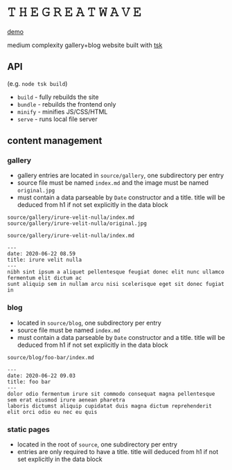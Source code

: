 # 𝚃 𝙷 𝙴 𝙶 𝚁 𝙴 𝙰 𝚃 𝚆 𝙰 𝚅 𝙴

[demo](https://r1vn.github.io/the_great_wave)  

medium complexity gallery+blog website built with [tsk](https://github.com/r1vn/tsk)  

## API

(e.g. `node tsk build`)

- `build` - fully rebuilds the site
- `bundle` - rebuilds the frontend only
- `minify` - minifies JS/CSS/HTML
- `serve` - runs local file server

## content management

### gallery

- gallery entries are located in `source/gallery`, one subdirectory per entry
- source file must be named `index.md` and the image must be named `original.jpg`
- must contain a data parseable by `Date` constructor and a title. title will be deduced from h1 if not set explicitly in the data block

```
source/gallery/irure-velit-nulla/index.md
source/gallery/irure-velit-nulla/original.jpg
```

`source/gallery/irure-velit-nulla/index.md`

```
---
date: 2020-06-22 08.59
title: irure velit nulla
---
nibh sint ipsum a aliquet pellentesque feugiat donec elit nunc ullamco fermentum elit dictum ac 
sunt aliquip sem in nullam arcu nisi scelerisque eget sit donec fugiat in
```

### blog

- located in `source/blog`, one subdirectory per entry
- source file must be named `index.md`
- must contain a data parseable by `Date` constructor and a title. title will be deduced from h1 if not set explicitly in the data block

`source/blog/foo-bar/index.md`

```
---
date: 2020-06-22 09.03
title: foo bar
---
dolor odio fermentum irure sit commodo consequat magna pellentesque sem erat eiusmod irure aenean pharetra 
laboris dictumst aliquip cupidatat duis magna dictum reprehenderit elit orci odio eu nec eu quis
```

### static pages

- located in the root of `source`, one subdirectory per entry
- entries are only required to have a title. title will deduced from h1 if not set explicitly in the data block